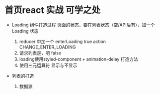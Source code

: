 # 首页react 实战  可学之处

- Loading 组件打造过程
  页面的状态，要在列表状态（空/API后有），加一个Loading 状态
  1. reducer 中加一个  enterLoading  true
      action CHANGE_ENTER_LOADING
  2. 请求列表是，吧 false
  3. loading使用styled-component + animation-delay  打造方法
  4. 使用三元运算符  显示与不显示


- 列表的打造
   1. 数据源